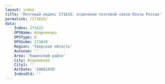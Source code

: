 ```yaml
---
layout: index
title: 'Почтовый индекс 171615: отделение почтовой связи Почты России'
permalink: /171615/
data:
    Index: 171615
    OPSName: Апарниково
    OPSType: О
    OPSSubm: 171649
    Region: 'Тверская область'
    Autonom: ''
    Area: 'Кашинский район'
    City: Апарниково
    City1: ''
    ActDate: '20001030'
    IndexOld: ''
---
```

